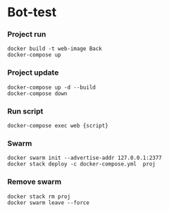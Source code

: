 # Bot-test

### Project run
```
docker build -t web-image Back
docker-compose up
```
### Project update
```
docker-compose up -d --build
docker-compose down
```
### Run script

```
docker-compose exec web {script} 
```

### Swarm
```
docker swarm init --advertise-addr 127.0.0.1:2377
docker stack deploy -c docker-compose.yml  proj
```  
### Remove swarm 
```
docker stack rm proj
docker swarm leave --force
```


